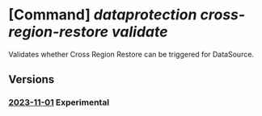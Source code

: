 # [Command] _dataprotection cross-region-restore validate_

Validates whether Cross Region Restore can be triggered for DataSource.

## Versions

### [2023-11-01](/Resources/mgmt-plane/L3N1YnNjcmlwdGlvbnMve30vcmVzb3VyY2Vncm91cHMve30vcHJvdmlkZXJzL21pY3Jvc29mdC5kYXRhcHJvdGVjdGlvbi9sb2NhdGlvbnMve30vdmFsaWRhdGVjcm9zc3JlZ2lvbnJlc3RvcmU=/2023-11-01.xml) **Experimental**

<!-- mgmt-plane /subscriptions/{}/resourcegroups/{}/providers/microsoft.dataprotection/locations/{}/validatecrossregionrestore 2023-11-01 -->
